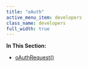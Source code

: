 ```yaml
---
title: "oAuth"
active_menu_item: developers
class_name: developers
full_width: true
---
```



**In This Section:**

 - [oAuthRequest()](/developers/user-guide/scripting-apis/server-side-api/ssj-object/oauth/oauthrequest)


